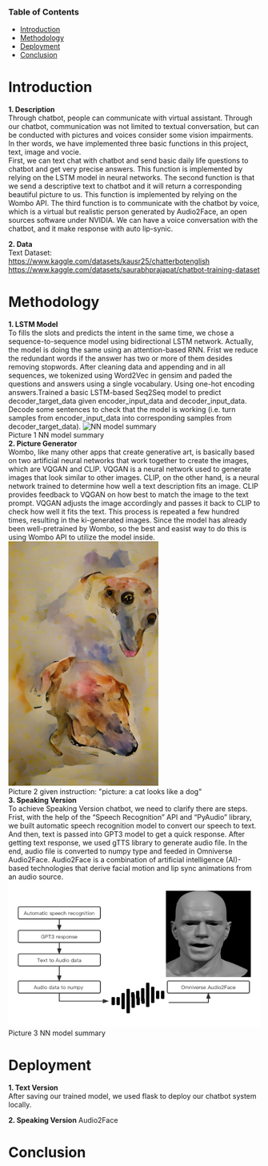 ### Table of Contents
- [Introduction](#introduction)
- [Methodology](#methodology)
- [Deployment](#deployment)
- [Conclusion](#conclusion)



# Introduction

**1. Description**  
Through chatbot, people can communicate with virtual assistant. Through our chatbot, communication was not limited to textual conversation, but can be conducted with pictures and voices consider some vision impairments. In ther words, we have implemented three basic functions in this project, text, image and vocie.  
First, we can text chat with chatbot and send basic daily life questions to chatbot and get very precise answers. This function is implemented by relying on the LSTM model in neural networks. The second function is that we send a descriptive text to chatbot and it will return a corresponding beautiful picture to us. This function is implemented by relying on the Wombo API. The third function is to communicate with the chatbot by voice, which is a virtual but realistic person generated by Audio2Face, an open sources software under NVIDIA. We can have a voice conversation with the chatbot, and it make response with auto lip-synic.

**2. Data**  
Text Dataset:  
https://www.kaggle.com/datasets/kausr25/chatterbotenglish  
https://www.kaggle.com/datasets/saurabhprajapat/chatbot-training-dataset 



# Methodology
**1. LSTM Model**  
To fills the slots and predicts the intent in the same time, we chose a sequence-to-sequence model using bidirectional LSTM network. Actually, the model is doing the same using an attention-based RNN.
Frist we reduce the redundant words if the answer has two or more of them desides removing stopwords. After cleaning data and appending <START> and <END> in all sequences, we tokenized using Word2Vec in gensim and paded the questions and answers using a single vocabulary. Using one-hot encoding answers.Trained a basic LSTM-based Seq2Seq model to predict decoder_target_data given encoder_input_data and decoder_input_data. Decode some sentences to check that the model is working (i.e. turn samples from encoder_input_data into corresponding samples from decoder_target_data).
![NN model summary](/model.png)  
Picture 1 NN model summary  
**2. Picture Generator**  
Wombo, like many other apps that create generative art, is basically based on two artificial neural networks that work together to create the images, which are VQGAN and CLIP. VQGAN is a neural network used to generate images that look similar to other images. CLIP, on the other hand, is a neural network trained to determine how well a text description fits an image. CLIP provides feedback to VQGAN on how best to match the image to the text prompt. VQGAN adjusts the image accordingly and passes it back to CLIP to check how well it fits the text. This process is repeated a few hundred times, resulting in the ki-generated images. Since the model has already been well-pretrained by Wombo, so the best and easist way to do this is using Wombo API to utilize the model inside.  
<img src="./image.jpg" width = "300" align=center/>  
Picture 2 given instruction: "picture: a cat looks like a dog"   
**3. Speaking Version**  
To achieve Speaking Version chatbot, we need to clarify there are steps. Frist, with the help of the “Speech Recognition” API and “PyAudio” library, we built automatic speech recognition model to convert our speech to text. And then, text is passed into GPT3 model to get a quick response. After getting text response, we used gTTS library to generate audio file. In the end, audio file is converted to numpy type and feeded in Omniverse Audio2Face. Audio2Face is a combination of artificial intelligence (AI)-based technologies that derive facial motion and lip sync animations from an audio source. 
<img src="picture/audio2face.png" width = "800" align=center/> 
Picture 3 NN model summary  



# Deployment

**1. Text Version**  
After saving our trained model, we used flask to deploy our chatbot system locally.  

**2. Speaking Version** 
Audio2Face
# Conclusion
